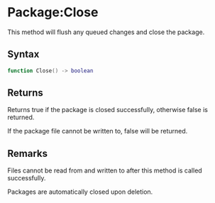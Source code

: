 # Package:Close

This method will flush any queued changes and close the package.

## Syntax

```lua
function Close() -> boolean
```

## Returns

Returns true if the package is closed successfully, otherwise false is returned.

If the package file cannot be written to, false will be returned.

## Remarks

Files cannot be read from and written to after this method is called successfully.

Packages are automatically closed upon deletion.